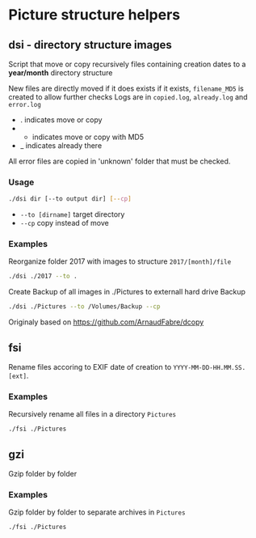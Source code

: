 # Picture structure helpers

## dsi - directory structure images

Script that move or copy recursively files containing creation dates to a **year/month** directory structure

New files are directly moved if it does exists if it exists, `filename_MD5` is created to allow further checks
Logs are in `copied.log`, `already.log` and `error.log`

* . indicates move or copy
* + indicates move or copy with MD5
* _ indicates already there

All error files are copied in 'unknown' folder that must be checked.

### Usage

```bash 
./dsi dir [--to output dir] [--cp]
```

* `--to [dirname]` target directory
* `--cp` copy instead of move

### Examples

Reorganize folder 2017 with images to structure `2017/[month]/file`

```bash
./dsi ./2017 --to .
```

Create Backup of all images in ./Pictures to externall hard drive Backup

```bash
./dsi ./Pictures --to /Volumes/Backup --cp
```

Originaly based on https://github.com/ArnaudFabre/dcopy

## fsi

Rename files accoring to EXIF date of creation to `YYYY-MM-DD-HH.MM.SS.[ext]`.

### Examples

Recursively rename all files in a directory `Pictures`

```bash
./fsi ./Pictures
```

## gzi

Gzip folder by folder


### Examples

Gzip folder by folder to separate archives in `Pictures`

```bash
./fsi ./Pictures
```


